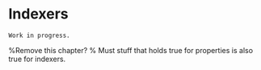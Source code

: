 # Indexers

```{warning}
Work in progress.
```

%Remove this chapter?
% Must stuff that holds true for properties is also true for indexers.

